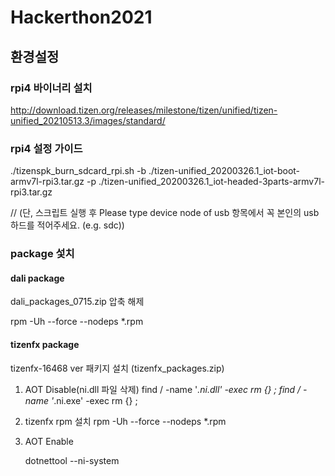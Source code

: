 # Hackerthon2021

## 환경설정
### rpi4 바이너리 설치
http://download.tizen.org/releases/milestone/tizen/unified/tizen-unified_20210513.3/images/standard/

### rpi4 설정 가이드
 ./tizenspk_burn_sdcard_rpi.sh -b ./tizen-unified_20200326.1_iot-boot-armv7l-rpi3.tar.gz -p ./tizen-unified_20200326.1_iot-headed-3parts-armv7l-rpi3.tar.gz

 // (단, 스크립트 실행 후 Please type device node of usb 항목에서 꼭 본인의 usb 하드를 적어주세요. (e.g. sdc))


### package 섳치
#### dali package
 dali_packages_0715.zip 압축 해제
 
 rpm -Uh --force --nodeps *.rpm
 
#### tizenfx package
  tizenfx-16468 ver 패키지 설치 (tizenfx_packages.zip)

  1) AOT Disable(ni.dll 파일 삭제)
     find / -name '*.ni.dll' -exec rm {} \; 
     find / -name '*.ni.exe' -exec rm {} \;

  2) tizenfx rpm 설치
     rpm -Uh --force --nodeps *.rpm

  3) AOT Enable

     dotnettool --ni-system


